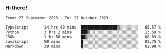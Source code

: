 ### Hi there!

<!--START_SECTION:waka-->

```txt
From: 27 September 2023 - To: 27 October 2023

TypeScript       14 hrs 40 mins  ████████████████▒░░░░░░░░   65.57 %
Python           3 hrs 2 mins    ███▒░░░░░░░░░░░░░░░░░░░░░   13.59 %
JSON             1 hr 58 mins    ██▒░░░░░░░░░░░░░░░░░░░░░░   08.83 %
JavaScript       50 mins         █░░░░░░░░░░░░░░░░░░░░░░░░   03.75 %
Markdown         39 mins         ▓░░░░░░░░░░░░░░░░░░░░░░░░   02.98 %
```

<!--END_SECTION:waka-->

